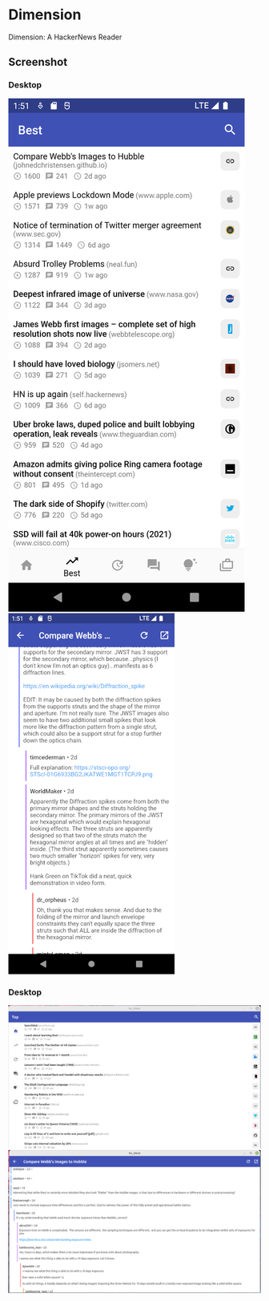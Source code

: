 # Dimension
Dimension: A HackerNews Reader

## Screenshot

### Desktop
![screenshot](screenshots/mobile_front.png)
![screenshot](screenshots/mobile_thread.png)

### Desktop
![screenshot](screenshots/desktop_front.png)
![screenshot](screenshots/desktop_thread.png)
